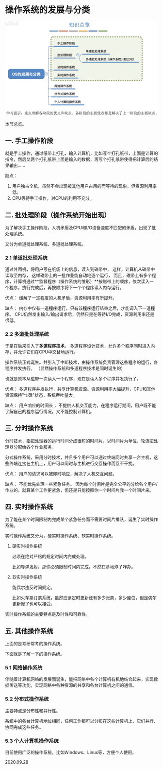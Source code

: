 # 操作系统的发展与分类

<img src="操作系统103-1.png" alt="操作系统103-1" style="zoom:67%;" />

本节总览。

## 一. 手工操作阶段

就是手工操作，通过纸带上打孔，输入计算机，比如写个打孔纸带，上面是计算的指令，然后又两个打孔纸带上面是输入的数据，再写个打孔纸带使得把计算后的结果输出......

缺点：

1. 用户独占全机，虽然不会出现被其他用户占用的而等待的现象，但资源利用率低。
2. CPU等待手工操作，对CPU的利用不充分。

## 二. 批处理阶段（操作系统开始出现）

为了解决手工操作阶段，人机矛盾及CPU和I/O设备速度不匹配的矛盾，出现了批处理系统。

又分为单道批处理系统、多道批处理系统。

### 2.1 单道批处理系统

通过外围机，将用户写在纸袋上的信息，读入到磁带中，
这样，计算机从磁带中读取至内存，
这样磁带上的一批作业能自动地逐个运行，
而且，磁带上有多个程序，计算机通过**监督程序（操作系统的雏形）**按磁带上的顺序，依次读入一个程序，执行完成后，再按顺序将下一个个程序读入内存运行。

优点：
缓解了一定程度的人机矛盾，资源利用率有所提升。

缺点：
内存中仅有一道程序运行，只有该程序运行结束之后，才能调入下一道程序。
CPU仍然发出输入/输出请求后，仍然只是在等待I/O完成，资源利用率还是很低。

### 2.2 多道批处理系统

于是在后来引入了**多道程序技术**。
多道程序设计技术，允许多个程序同时进入内存，并允许它们在CPU中交替地运行。

操作系统正式诞生。并引入了中断技术，由操作系统负责管理这些程序的运行，各程序并发执行。
（显然操作系统和多道程序技术是同时诞生的）

也就是原本从磁带一次读入一个程序，现在是读入多个程序并发执行了。

优点：
多道程序并发执行，共享计算机资源。资源利用率大幅提升，CPU和其他资源保持"忙碌"状态，系统吞吐量大。

缺点：
用户响应的时间长；
不提供人机交互能力，在程序运行期间，用户既不能了解自己的程序运行情况，又不能控制计算机。

## 三. 分时操作系统

分时技术，指把处理器的运行时间分成很短的时间片，以时间片为单位，轮流把处理器分配给各个作业服务。

分式操作系统，采用分时技术，并且多个用户可以通过终端同时共享一台主机，这些终端连接在主机上，用户可以同时与主机进行交互操作而互不干扰。

优点：
用户的请求可以被即时响应，解决了人机交互问题。

缺点：
不能优先处理一些紧急任务。
因为每个时间片是完全公平的分给各个用户/作业的，就算某个工作更紧急，但还是只能按照你一个时间片我一个时间片来。

## 四. 实时操作系统

为了能在某个时间限制内完成某个紧急任务而不需要时间片排队，诞生了实时操作系统。

实时操作系统又分为，硬实时操作系统、软实时操作系统。

1. 硬实时操作系统

   必须在绝对严格的规定时间内完成处理。

   比如导弹发射，那你必须限制时间内完成，不然在基地炸了咋办。

2. 软实时操作系统

   能偶尔违反时间规定。

   比如火车票订票系统，虽然应该定时更新还有多少张票，多少座位，但是偶尔更新慢了也可以接受。

实时操作系统的主要特点是及时性和可靠性。

## 五. 其他操作系统

上面的是考研常考的操作系统。

下面就是了解一下的操作系统。

### 5.1 网络操作系统

伴随着计算机网络的发展而诞生，能把网络中各个计算机有机地结合起来，实现数据传送等功能，实现网络中各种资源的共享和各台计算机之间的通信。

### 5.2 分布式操作系统

主要特点是分布性和并行性。

系统中的各台计算机地位相同，任何工作都可以分布在这些计算机上，它们并行、协同完成这些任务。

### 5.3 个人计算机操作系统

目前使用广泛的操作系统，比如Windows、Linux等，方便个人使用。

2020.09.28